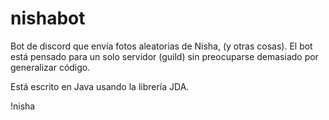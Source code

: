 # nishabot
Bot de discord que envía fotos aleatorias de Nisha, (y otras cosas).
El bot está pensado para un solo servidor (guild) sin preocuparse demasiado por generalizar código.

Está escrito en Java usando la librería JDA.

!nisha
